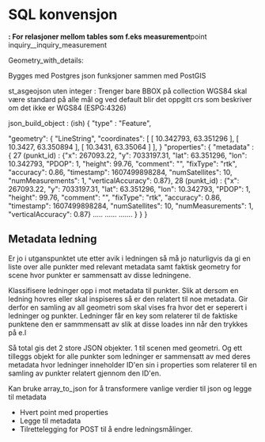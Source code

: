 # SQL konvensjon

**: For relasjoner mellom tables som f.eks
measurement**point
inquiry\_\_inquiry_measurement

Geometry_with_details:

Bygges med Postgres json funksjoner sammen med PostGIS

st_asgeojson uten integer : Trenger bare BBOX på collection WGS84 skal være standard på alle mål og
ved default blir det oppgitt crs som beskriver om det ikke er WGS84 (ESPG:4326)

json_build_object :
(ish)
{
"type" : "Feature",

  <!-- Må være på denne formen for å være gyldig geojson -->

"geometry":
{
"LineString",
"coordinates": [
[
10.342793,
63.351296
],
[
10.3427,
63.350894
],
[
10.3431,
63.35064
]
],
}
"properties": {
"metadata" : {
27 (punkt_id) : {"x": 267093.22, "y": 7033197.31, "lat": 63.351296, "lon": 10.342793, "PDOP": 1, "height": 99.76, "comment": "", "fixType": "rtk", "accuracy": 0.86, "timestamp": 1607499898284, "numSatellites": 10, "numMeasurements": 1, "verticalAccuracy": 0.87},
28 (punkt_id) : {"x": 267093.22, "y": 7033197.31, "lat": 63.351296, "lon": 10.342793, "PDOP": 1, "height": 99.76, "comment": "", "fixType": "rtk", "accuracy": 0.86, "timestamp": 1607499898284, "numSatellites": 10, "numMeasurements": 1, "verticalAccuracy": 0.87}
.....
......
.......
}
}
}

## Metadata ledning

Er jo i utganspunktet ute etter avik i ledningen så må jo naturligvis da gi en liste over alle punkter med relevant metadata samt faktisk geometry for scene hvor punkter er sammensatt av disse ledningene.

Klassifisere ledninger opp i mot metadata til punkter. Slik at dersom en ledning hovres eller skal inspiseres så er den relatert til noe metadata. Gir derfor en samling av all geometri som skal vises fra hvor det er seperert i ledninger og punkter. Ledninger får en key som relaterer til de faktiske punktene den er sammmensatt av slik at disse loades inn når den trykkes på e.l

Så total gis det 2 store JSON objekter. 1 til scenen med geometri. Og ett tilleggs objekt for alle punkter som ledninger er sammensatt av med deres metadata hvor ledninger inneholder ID'en sin i properties som relaterer til en samling av punkter relatert gjennom den ID'en.

Kan bruke array_to_json for å transformere vanlige verdier til json og legge til metadata

- Hvert point med properties
- Legge til metadata
- Tilrettelegging for POST til å endre ledningsmålinger.
